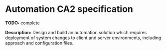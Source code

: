 # Automation CA2 specification

**TODO:** complete

**Description:**
Design and build an automation solution which requires deployment of system changes to client and server environments, including approach and configuration files.

